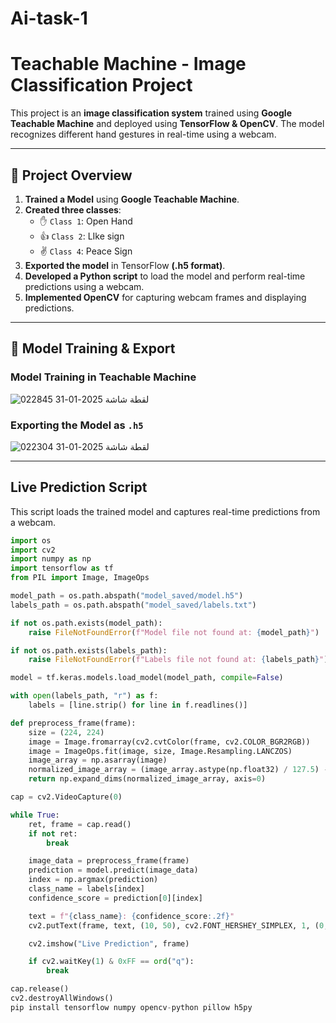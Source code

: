 # Ai-task-1

# Teachable Machine - Image Classification Project

This project is an **image classification system** trained using **Google Teachable Machine** and deployed using **TensorFlow & OpenCV**. The model recognizes different hand gestures in real-time using a webcam.

---

## 🚀 **Project Overview**
1. **Trained a Model** using **Google Teachable Machine**.
2. **Created three classes**:
   - ✋ `Class 1`: Open Hand
   - 👍 `Class 2`: LIke sign
   - ✌ `Class 4`: Peace Sign
3. **Exported the model** in TensorFlow **(.h5 format)**.
4. **Developed a Python script** to load the model and perform real-time predictions using a webcam.
5. **Implemented OpenCV** for capturing webcam frames and displaying predictions.

---

## 📸 **Model Training & Export**
### **Model Training in Teachable Machine**
![لقطة شاشة 2025-01-31 022845](https://github.com/user-attachments/assets/62b11912-596e-42c4-bc8c-b0aaf6c9e93a)


### **Exporting the Model as `.h5`**
![لقطة شاشة 2025-01-31 022304](https://github.com/user-attachments/assets/ded09a9e-2a50-41c2-82fa-e374b17a1297)


---

## Live Prediction Script
This script loads the trained model and captures real-time predictions from a webcam.

```python
import os
import cv2
import numpy as np
import tensorflow as tf
from PIL import Image, ImageOps

model_path = os.path.abspath("model_saved/model.h5")
labels_path = os.path.abspath("model_saved/labels.txt")

if not os.path.exists(model_path):
    raise FileNotFoundError(f"Model file not found at: {model_path}")

if not os.path.exists(labels_path):
    raise FileNotFoundError(f"Labels file not found at: {labels_path}")

model = tf.keras.models.load_model(model_path, compile=False)

with open(labels_path, "r") as f:
    labels = [line.strip() for line in f.readlines()]

def preprocess_frame(frame):
    size = (224, 224)
    image = Image.fromarray(cv2.cvtColor(frame, cv2.COLOR_BGR2RGB))
    image = ImageOps.fit(image, size, Image.Resampling.LANCZOS)
    image_array = np.asarray(image)
    normalized_image_array = (image_array.astype(np.float32) / 127.5) - 1
    return np.expand_dims(normalized_image_array, axis=0)

cap = cv2.VideoCapture(0)

while True:
    ret, frame = cap.read()
    if not ret:
        break

    image_data = preprocess_frame(frame)
    prediction = model.predict(image_data)
    index = np.argmax(prediction)
    class_name = labels[index]
    confidence_score = prediction[0][index]

    text = f"{class_name}: {confidence_score:.2f}"
    cv2.putText(frame, text, (10, 50), cv2.FONT_HERSHEY_SIMPLEX, 1, (0, 255, 0), 2, cv2.LINE_AA)

    cv2.imshow("Live Prediction", frame)

    if cv2.waitKey(1) & 0xFF == ord("q"):
        break

cap.release()
cv2.destroyAllWindows()
pip install tensorflow numpy opencv-python pillow h5py

```

